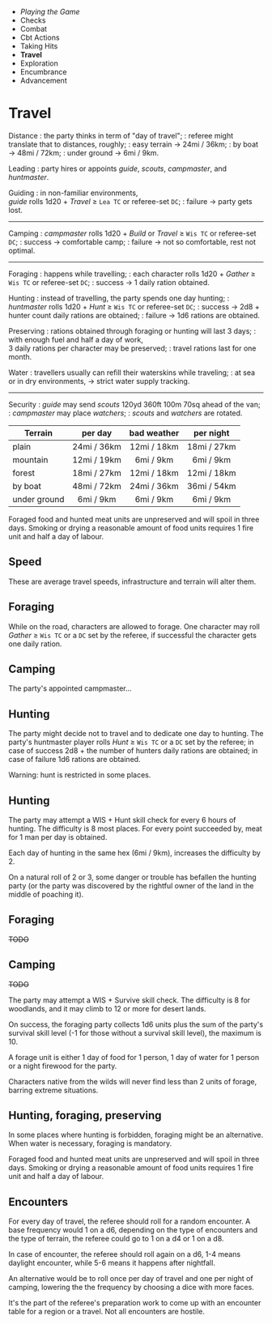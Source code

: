 
<!-- .margin.compass -->
* _Playing the Game_
* Checks
* Combat
* Cbt Actions
* Taking Hits
* **Travel**
* Exploration
* Encumbrance
* Advancement


# Travel

Distance
: the party thinks in term of "day of travel";
: referee might translate that to distances, roughly;
: easy terrain → 24mi / 36km;
: by boat → 48mi / 72km;
: under ground → 6mi / 9km.

Leading
: party hires or appoints _guide_, _scouts_, _campmaster_, and _huntmaster_.

Guiding
: in non-familiar environments,<br/> _guide_ rolls 1d20 + _Travel_ ≥ `Lea TC` or referee-set `DC`;
: failure → party gets lost.

<hr/>

Camping
: _campmaster_ rolls 1d20 + _Build_ or _Travel_ ≥ `Wis TC` or referee-set `DC`;
: success → comfortable camp;
: failure → not so comfortable, rest not optimal.

<hr/>

Foraging
: happens while travelling;
: each character rolls 1d20 + _Gather_ ≥ `Wis TC` or referee-set `DC`;
: success → 1 daily ration obtained.

Hunting
: instead of travelling, the party spends one day hunting;
: _huntmaster_ rolls 1d20 + _Hunt_ ≥ `Wis TC` or referee-set `DC`;
: success → 2d8 + hunter count daily rations are obtained;
: failure → 1d6 rations are obtained.

Preserving
: rations obtained through foraging or hunting will last 3 days;
: with enough fuel and half a day of work,<br/>3 daily rations per character may be preserved;
: travel rations last for one month.

Water
: travellers usually can refill their waterskins while traveling;
: at sea or in dry environments, → strict water supply tracking.

<hr/>

Security
: _guide_ may send _scouts_ 120yd 360ft 100m 70sq ahead of the van;
: _campmaster_ may place _watchers_;
: _scouts_ and _watchers_ are rotated.



<!-- RETURN -->


<!-- .distances -->
| Terrain      | per day     | bad weather | per night   |
|--------------|:-----------:|:-----------:|:-----------:|
| plain        | 24mi / 36km | 12mi / 18km | 18mi / 27km |
| mountain     | 12mi / 19km |  6mi /  9km |  6mi /  9km |
| forest       | 18mi / 27km | 12mi / 18km | 12mi / 18km |
| by boat      | 48mi / 72km | 24mi / 36km | 36mi / 54km |
| under ground |  6mi /  9km |  6mi /  9km |  6mi /  9km |


Foraged food and hunted meat units are unpreserved and will spoil in three days. Smoking or drying a reasonable amount of food units requires 1 fire unit and half a day of labour.

## Speed

These are average travel speeds, infrastructure and terrain will alter them.

## Foraging

While on the road, characters are allowed to forage. One character may roll _Gather_ ≥ `Wis TC` or a `DC` set by the referee, if successful the character gets one daily ration.

## Camping

The party's appointed campmaster...

## Hunting

The party might decide not to travel and to dedicate one day to hunting. The party's huntmaster player rolls _Hunt_ ≥ `Wis TC` or a `DC` set by the referee; in case of success 2d8 + the number of hunters daily rations are obtained; in case of failure 1d6 rations are obtained.

Warning: hunt is restricted in some places.

<!-- RETURN -->

## Hunting

The party may attempt a WIS + Hunt skill check for every 6 hours of hunting. The difficulty is 8 most places. For every point succeeded by, meat for 1 man per day is obtained.

Each day of hunting in the same hex (6mi / 9km), increases the difficulty by 2.

On a natural roll of 2 or 3, some danger or trouble has befallen the hunting party (or the party was discovered by the rightful owner of the land in the middle of poaching it).

## Foraging

~~TODO~~

## Camping

~~TODO~~

<!-- RETURN -->

The party may attempt a WIS + Survive skill check. The difficulty is 8 for woodlands, and it may climb to 12 or more for desert lands.

On success, the foraging party collects 1d6 units plus the sum of the party's survival skill level (-1 for those without a survival skill level), the maximum is 10.

A forage unit is either 1 day of food for 1 person, 1 day of water for 1 person or a night firewood for the party.

Characters native from the wilds will never find less than 2 units of forage, barring extreme situations.

## Hunting, foraging, preserving

In some places where hunting is forbidden, foraging might be an alternative. When water is necessary, foraging is mandatory.

Foraged food and hunted meat units are unpreserved and will spoil in three days. Smoking or drying a reasonable amount of food units requires 1 fire unit and half a day of labour.

## Encounters

For every day of travel, the referee should roll for a random encounter. A base frequency would 1 on a d6, depending on the type of encounters and the type of terrain, the referee could go to 1 on a d4 or 1 on a d8.

In case of encounter, the referee should roll again on a d6, 1-4 means daylight encounter, while 5-6 means it happens after nightfall.

An alternative would be to roll once per day of travel and one per night of camping, lowering the the frequency by choosing a dice with more faces.

It's the part of the referee's preparation work to come up with an encounter table for a region or a travel. Not all encounters are hostile.

